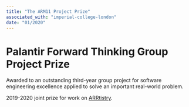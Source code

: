 ```yaml
---
title: "The ARM11 Project Prize"
associated_with: "imperial-college-london"
date: "01/2020"
---
```

# Palantir Forward Thinking Group Project Prize

Awarded to an outstanding third-year group project for software engineering excellence applied to solve an important real-world problem.

2019-2020 joint prize for work on [ARRtistry]().

